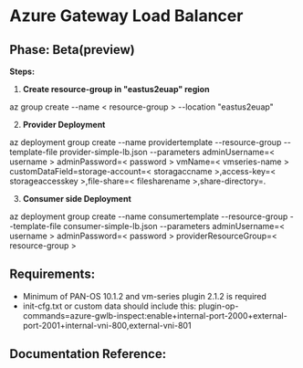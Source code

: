 # **Azure Gateway Load Balancer**

## **Phase:** Beta(preview)

**Steps:**
1. **Create resource-group in "eastus2euap" region** 

az group create --name < resource-group > --location "eastus2euap"

2. **Provider Deployment**

az deployment group create --name providertemplate --resource-group <resource-group> --template-file provider-simple-lb.json
--parameters adminUsername=< username > adminPassword=< password > vmName=< vmseries-name > 
customDataField=storage-account=< storagaccname >,access-key=< storageaccesskey >,file-share=< filesharename >,share-directory=.

3. **Consumer side Deployment**

az deployment group create --name consumertemplate --resource-group <resource-group> --template-file consumer-simple-lb.json 
--parameters adminUsername=< username > adminPassword=< password > providerResourceGroup=< resource-group >

## **Requirements:**

- Minimum of PAN-OS 10.1.2 and vm-series plugin 2.1.2 is required
- init-cfg.txt or custom data should include this: 
  plugin-op-commands=azure-gwlb-inspect:enable+internal-port-2000+external-port-2001+internal-vni-800,external-vni-801

## **Documentation Reference:**


